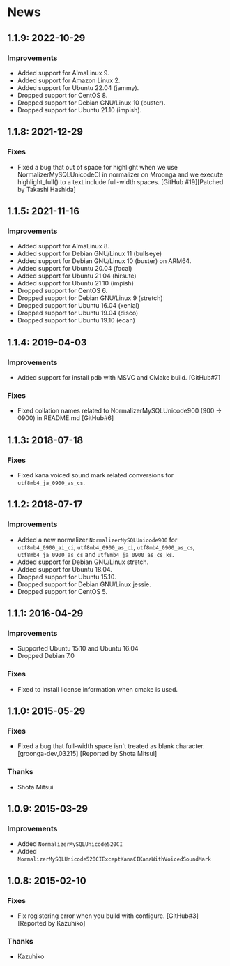# News

## 1.1.9: 2022-10-29

### Improvements

  * Added support for AlmaLinux 9.
  * Added support for Amazon Linux 2.
  * Added support for Ubuntu 22.04 (jammy).
  * Dropped support for CentOS 8.
  * Dropped support for Debian GNU/Linux 10 (buster).
  * Dropped support for Ubuntu 21.10 (impish).

## 1.1.8: 2021-12-29

### Fixes

  * Fixed a bug that out of space for highlight when we use NormalizerMySQLUnicodeCI
    in normalizer on Mroonga and we execute highlight_full() to a text include full-width spaces.
    [GitHub #19][Patched by Takashi Hashida]

## 1.1.5: 2021-11-16

### Improvements

  * Added support for AlmaLinux 8.
  * Added support for Debian GNU/Linux 11 (bullseye)
  * Added support for Debian GNU/Linux 10 (buster) on ARM64.
  * Added support for Ubuntu 20.04 (focal)
  * Added support for Ubuntu 21.04 (hirsute)
  * Added support for Ubuntu 21.10 (impish)
  * Dropped support for CentOS 6.
  * Dropped support for Debian GNU/Linux 9 (stretch)
  * Dropped support for Ubuntu 16.04 (xenial)
  * Dropped support for Ubuntu 19.04 (disco)
  * Dropped support for Ubuntu 19.10 (eoan)

## 1.1.4: 2019-04-03

### Improvements

  * Added support for install pdb with MSVC and CMake build. [GitHub#7]

### Fixes

  * Fixed collation names related to
    NormalizerMySQLUnicode900 (900 -> 0900) in README.md [GitHub#6]

## 1.1.3: 2018-07-18

### Fixes

  * Fixed kana voiced sound mark related conversions for
    `utf8mb4_ja_0900_as_cs`.

## 1.1.2: 2018-07-17

### Improvements

  * Added a new normalizer `NormalizerMySQLUnicode900` for
    `utf8mb4_0900_ai_ci`, `utf8mb4_0900_as_ci`, `utf8mb4_0900_as_cs`,
    `utf8mb4_ja_0900_as_cs` and `utf8mb4_ja_0900_as_cs_ks`.
  * Added support for Debian GNU/Linux stretch.
  * Added support for Ubuntu 18.04.
  * Dropped support for Ubuntu 15.10.
  * Dropped support for Debian GNU/Linux jessie.
  * Dropped support for CentOS 5.

## 1.1.1: 2016-04-29

### Improvements

  * Supported Ubuntu 15.10 and Ubuntu 16.04
  * Dropped Debian 7.0

### Fixes

  * Fixed to install license information when cmake is used.

## 1.1.0: 2015-05-29

### Fixes

  * Fixed a bug that full-width space isn't treated as blank character.
    [groonga-dev,03215] [Reported by Shota Mitsui]

### Thanks

  * Shota Mitsui

## 1.0.9: 2015-03-29

### Improvements

  * Added `NormalizerMySQLUnicode520CI`
  * Added `NormalizerMySQLUnicode520CIExceptKanaCIKanaWithVoicedSoundMark`

## 1.0.8: 2015-02-10

### Fixes

  * Fix registering error when you build with configure.
    [GitHub#3][Reported by Kazuhiko]

### Thanks

  * Kazuhiko

